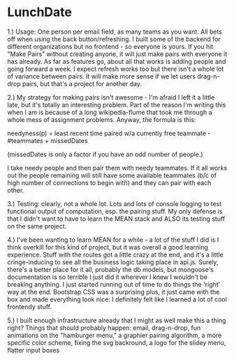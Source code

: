 # LunchDate

1.) Usage: One person per email field, as many teams as you want. All bets off when using the back button/refreshing. I built some of the backend for different organizations but no frontend - so everyone is yours. If you hit "Make Pairs" without creating anyone, it will just make pairs with everyone it has already. As far as features go, about all that works is adding people and going forward a week. I expect refresh works too but there isn't a whole lot of variance between pairs. It will make more sense if we let users drag-n-drop pairs, but that's a project for another day.

2.) My strategy for making pairs isn't awesome - I'm afraid I left it a little late, but it's totally an interesting problem. Part of the reason I'm writing this when I am is because of a long wikipedia-flume that took me through a whole mess of assignment problems. Anyway, the formula is this:

needyness(p) = least recent time paired w/a currently free teammate - #teammates + missedDates

(missedDates is only a factor if you have an odd number of people.)

I take needy people and then pair them with needy teammates. If it all works out the people remaining will still have some available teammates (b/c of high number of connections to begin with) and they can pair with each other.

3.) Testing: clearly, not a whole lot. Lots and lots of console logging to test functional output of computation, esp. the pairing stuff. My only defense is that I didn't want to have to learn the MEAN stack and ALSO its testing stuff on the same project.

4.) I've been wanting to learn MEAN for a while - a lot of the stuff I did is I think overkill for this kind of project, but it was overall a good learning experience. Stuff with the routes got a little crazy at the end, and it's a little cringe-inducing to see all the business logic taking place in api.js. Surely, there's a better place for it all, probably the db models, but mongoose's documentation is so terrible I just did it wherever I knew I wouldn't be breaking anything. I just started running out of time to do things the 'right' way at the end. Bootstrap CSS was a surprising plus, it just came with the box and made everything look nice: I definitely felt like I learned a lot of cool frontendy stuff.

5.) I built enough infrastructure already that I might as well make this a thing right? Things that should probably happen: email, drag-n-drop, fun animations on the "hamburger menu," a graphier pairing algorithm, a more specific color scheme, fixing the svg backround, a logo for the slidey menu, flatter input boxes
